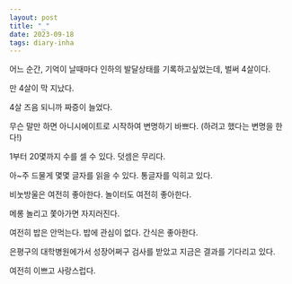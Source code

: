 ```yaml
---
layout: post
title: "_"
date: 2023-09-18
tags: diary-inha
---
```


어느 순간, 기억이 날때마다 인하의 발달상태를 기록하고싶었는데, 벌써 4살이다.

만 4살이 막 지났다.

4살 즈음 되니까 짜증이 늘었다.

무슨 말만 하면 아니시에이트로 시작하여 변명하기 바쁘다. (하려고 했다는 변명을 한다!)

1부터 20몇까지 수를 셀 수 있다. 덧셈은 무리다.

아~주 드물게 몇몇 글자를 읽을 수 있다. 통글자를 익히고 있다.

비눗방울은 여전히 좋아한다. 놀이터도 여전히 좋아한다.

메롱 놀리고 쫓아가면 자지러진다.

여전히 밥은 안먹는다. 밥에 관심이 없다. 간식은 좋아한다.

은평구의 대학병원에가서 성장어쩌구 검사를 받았고 지금은 결과를 기다리고 있다.

여전히 이쁘고 사랑스럽다.